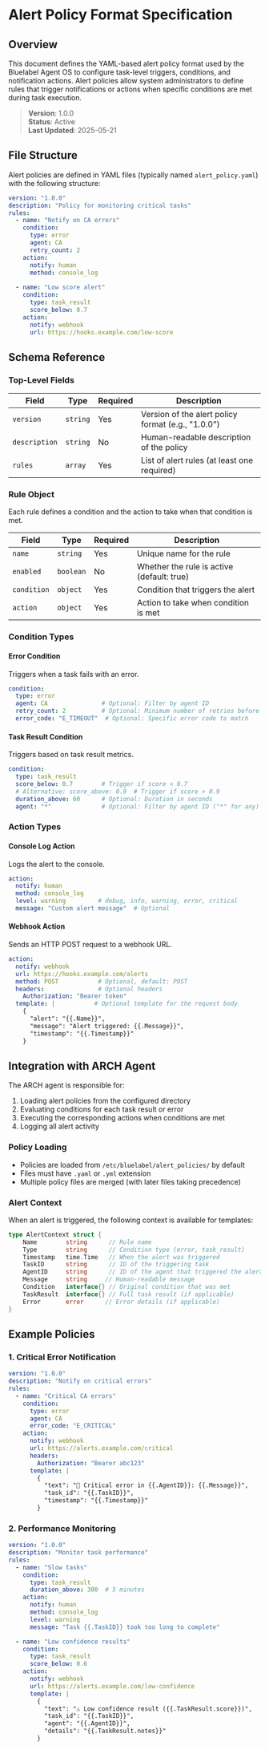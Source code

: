 # Alert Policy Format Specification

## Overview

This document defines the YAML-based alert policy format used by the Bluelabel Agent OS to configure task-level triggers, conditions, and notification actions. Alert policies allow system administrators to define rules that trigger notifications or actions when specific conditions are met during task execution.

> **Version**: 1.0.0  
> **Status**: Active  
> **Last Updated**: 2025-05-21

## File Structure

Alert policies are defined in YAML files (typically named `alert_policy.yaml`) with the following structure:

```yaml
version: "1.0.0"
description: "Policy for monitoring critical tasks"
rules:
  - name: "Notify on CA errors"
    condition:
      type: error
      agent: CA
      retry_count: 2
    action:
      notify: human
      method: console_log
      
  - name: "Low score alert"
    condition:
      type: task_result
      score_below: 0.7
    action:
      notify: webhook
      url: https://hooks.example.com/low-score
```

## Schema Reference

### Top-Level Fields

| Field | Type | Required | Description |
|-------|------|----------|-------------|
| `version` | `string` | Yes | Version of the alert policy format (e.g., "1.0.0") |
| `description` | `string` | No | Human-readable description of the policy |
| `rules` | `array` | Yes | List of alert rules (at least one required) |

### Rule Object

Each rule defines a condition and the action to take when that condition is met.

| Field | Type | Required | Description |
|-------|------|----------|-------------|
| `name` | `string` | Yes | Unique name for the rule |
| `enabled` | `boolean` | No | Whether the rule is active (default: true) |
| `condition` | `object` | Yes | Condition that triggers the alert |
| `action` | `object` | Yes | Action to take when condition is met |

### Condition Types

#### Error Condition
Triggers when a task fails with an error.

```yaml
condition:
  type: error
  agent: CA               # Optional: Filter by agent ID
  retry_count: 2          # Optional: Minimum number of retries before triggering
  error_code: "E_TIMEOUT"  # Optional: Specific error code to match
```

#### Task Result Condition
Triggers based on task result metrics.

```yaml
condition:
  type: task_result
  score_below: 0.7        # Trigger if score < 0.7
  # Alternative: score_above: 0.9  # Trigger if score > 0.9
  duration_above: 60      # Optional: Duration in seconds
  agent: "*"              # Optional: Filter by agent ID ("*" for any)
```

### Action Types

#### Console Log Action
Logs the alert to the console.


```yaml
action:
  notify: human
  method: console_log
  level: warning         # debug, info, warning, error, critical
  message: "Custom alert message"  # Optional
```

#### Webhook Action
Sends an HTTP POST request to a webhook URL.

```yaml
action:
  notify: webhook
  url: https://hooks.example.com/alerts
  method: POST           # Optional, default: POST
  headers:               # Optional headers
    Authorization: "Bearer token"
  template: |           # Optional template for the request body
    {
      "alert": "{{.Name}}",
      "message": "Alert triggered: {{.Message}}",
      "timestamp": "{{.Timestamp}}"
    }
```

## Integration with ARCH Agent

The ARCH agent is responsible for:
1. Loading alert policies from the configured directory
2. Evaluating conditions for each task result or error
3. Executing the corresponding actions when conditions are met
4. Logging all alert activity

### Policy Loading
- Policies are loaded from `/etc/bluelabel/alert_policies/` by default
- Files must have `.yaml` or `.yml` extension
- Multiple policy files are merged (with later files taking precedence)

### Alert Context
When an alert is triggered, the following context is available for templates:

```go
type AlertContext struct {
    Name        string      // Rule name
    Type        string      // Condition type (error, task_result)
    Timestamp   time.Time   // When the alert was triggered
    TaskID      string      // ID of the triggering task
    AgentID     string      // ID of the agent that triggered the alert
    Message     string     // Human-readable message
    Condition   interface{} // Original condition that was met
    TaskResult  interface{} // Full task result (if applicable)
    Error       error      // Error details (if applicable)
}
```

## Example Policies

### 1. Critical Error Notification
```yaml
version: "1.0.0"
description: "Notify on critical errors"
rules:
  - name: "Critical CA errors"
    condition:
      type: error
      agent: CA
      error_code: "E_CRITICAL"
    action:
      notify: webhook
      url: https://alerts.example.com/critical
      headers:
        Authorization: "Bearer abc123"
      template: |
        {
          "text": "🚨 Critical error in {{.AgentID}}: {{.Message}}",
          "task_id": "{{.TaskID}}",
          "timestamp": "{{.Timestamp}}"
        }
```

### 2. Performance Monitoring
```yaml
version: "1.0.0"
description: "Monitor task performance"
rules:
  - name: "Slow tasks"
    condition:
      type: task_result
      duration_above: 300  # 5 minutes
    action:
      notify: human
      method: console_log
      level: warning
      message: "Task {{.TaskID}} took too long to complete"

  - name: "Low confidence results"
    condition:
      type: task_result
      score_below: 0.6
    action:
      notify: webhook
      url: https://alerts.example.com/low-confidence
      template: |
        {
          "text": "⚠️ Low confidence result ({{.TaskResult.score}})",
          "task_id": "{{.TaskID}}",
          "agent": "{{.AgentID}}",
          "details": "{{.TaskResult.notes}}"
        }
```
